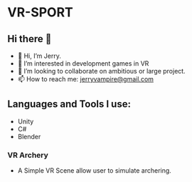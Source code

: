 # VR-SPORT

## Hi there 👋
- 👋 Hi, I’m Jerry.
- 👀 I’m interested in development games in VR
- 👯 I’m looking to collaborate on ambitious or large project.
- 📫 How to reach me: jerryvampire@gmail.com

## Languages and Tools I use:
* Unity
* C#
* Blender

### VR Archery
* A Simple VR Scene allow user to simulate archering.
